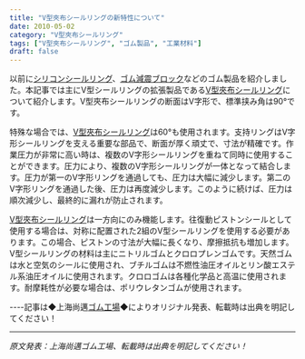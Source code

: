 ```yaml
---
title: "V型夾布シールリングの新特性について"
date: 2010-05-02
category: "V型夾布シールリング"
tags: ["V型夾布シールリング", "ゴム製品", "工業材料"]
draft: false
---
```


以前に[シリコンシールリング](http://www.smpolymer.com/)、[ゴム減震ブロック](http://www.smpolymer.com/)などのゴム製品を紹介しました。本記事では主にV型シールリングの拡張製品である[V型夾布シールリング](http://www.smpolymer.com/vxingjiabumifengquan/)について紹介します。V型夾布シールリングの断面はV字形で、標準挟み角は90°です。

特殊な場合では、[V型夾布シールリング](http://www.smpolymer.com/vxingjiabumifengquan/)は60°も使用されます。支持リングはV字形シールリングを支える重要な部品で、断面が厚く頑丈で、寸法が精確です。作業圧力が非常に高い時は、複数のV字形シールリングを重ねて同時に使用することができます。圧力により、複数のV字形シールリングが一体となって結合します。圧力が第一のV字形リングを通過しても、圧力は大幅に減少します。第二のV字形リングを通過した後、圧力は再度減少します。このように続けば、圧力は順次減少し、最終的に漏れが防止されます。

[V型夾布シールリング](http://www.smpolymer.com/vxingjiabumifengquan/)は一方向にのみ機能します。往復動ピストンシールとして使用する場合は、対称に配置された2組のV型シールリングを使用する必要があります。この場合、ピストンの寸法が大幅に長くなり、摩擦抵抗も増加します。V型シールリングの材料は主にニトリルゴムとクロロプレンゴムです。天然ゴムは水と空気のシールに使用され、ブチルゴムは不燃性油圧オイルとリン酸エステル系油圧オイルに使用されます。クロロゴムは各種化学品と高温に使用されます。耐摩耗性が必要な場合は、ポリウレタンゴムが使用されます。

----記事は◆上海尚邁[ゴム工場](http://www.smpolymer.com/)◆によりオリジナル発表、転載時は出典を明記してください！

---

*原文発表：上海尚邁ゴム工場、転載時は出典を明記してください！*